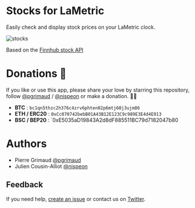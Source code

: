 # Stocks for LaMetric

Easily check and display stock prices on your LaMetric clock.

![stocks](https://user-images.githubusercontent.com/1866496/118955473-03b29900-b95f-11eb-9ff2-b6948a988cfe.gif)

Based on the [Finnhub stock API](https://finnhub.io/)


# Donations 🙏

If you like or use this app, please share your love by starring this repository, follow [@pgrimaud](https://github.com/pgrimaud) / [@nispeon](https://github.com/nispeon) or make a donation. 🙏💓

- **BTC** : `bc1qn5thzc2h376c4zrv6phten02p6mtj60j3ujm86`
- **ETH / ERC20** : `0xCc070742bebB01A43B12E123C9c989E3E4d4E913`
- **BSC / BEP20** : `0xE5035aD19843A2d8dF885511BC79d7182047b80

# Authors

- Pierre Grimaud [@pgrimaud](https://github.com/pgrimaud)
- Julien Cousin-Alliot [@nispeon](https://github.com/nispeon)

## Feedback

If you need help, [create an issue](https://github.com/pgrimaud/lametric-stocks/issues) or contact us on [Twitter](http://twitter.com/pgrimaud_).
